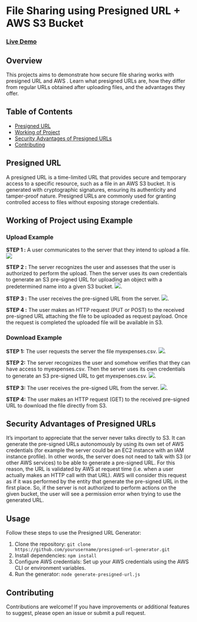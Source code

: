 # File Sharing using Presigned URL + AWS S3 Bucket
### [Live Demo](https://j-q6gd.onrender.com/)

## Overview

This projects aims to demonstrate how secure file sharing works with presigned URL and AWS . Learn what presigned URLs are, how they differ from regular URLs obtained after uploading files, and the advantages they offer.

## Table of Contents

- [Presigned URL](#presigned-url)
- [Working of Project](#working-of-project-using-example)
- [Security Advantages of Presigned URLs](#security-advantages-of-presigned-urls)
- [Contributing](#contributing)

## Presigned URL

A presigned URL is a time-limited URL that provides secure and temporary access to a specific resource, such as a file in an AWS S3 bucket. It is generated with cryptographic signatures, ensuring its authenticity and tamper-proof nature. Presigned URLs are commonly used for granting controlled access to files without exposing storage credentials.

## Working of Project using Example
### Upload Example
**STEP 1 :**  A user communicates to the server that they intend to upload a file.
![](https://lh5.googleusercontent.com/6qBnC8obpEX97aovqyaBV5aad5I4PkjDYJbhGhZy3yQIqowZds6d1bgOZXVzbEbJxsirXkND4JGy4AO35uGrNgbAG7OEaq7QdQjP-m4EN0LerxBboWyBuAEzCVB-DXMBk0SUoZpHDal-LdbXL7hyl73HS5EeOgm-nxeD_YxQgLmchIESZ-yNiPnOGD55eQ)

**STEP 2 :**  The server recognizes the user and assesses that the user is authorized to perform the upload. Then the server uses its own credentials to generate an S3 pre-signed URL for uploading an object with a predetermined name into a given S3 bucket.
![](https://lh5.googleusercontent.com/H1yf10FIlLEX3aTxBBsCg1v_PD8qG4Jg0Or8O4YZWPGYXTUB5sMy0SxUHNPB6g0sMsZF5fycdkYt3oksiPzyq2WzvSehXAQ3pHqh1EyA8m2VG8ehTNeVmXCq-VYepK6scdXG0Ti8jZVkkPiISg4crZq2B0iZ6rh1vJXhRrtbrm9VkW7XSwi7HOdkzjunXw).

**STEP 3 :**  The user receives the pre-signed URL from the server.
![](https://lh6.googleusercontent.com/atDCmvj9K6IHdlYIDeB6LeMi5YlrLrfN7dvIywVK4CqWPDK5uBDiqLuzu9om-owgV-J8Vt2YN-9SJXWkSm75dRyLj3ZMVPfxYKjORVtCL1oN3qjWEue4FuMMroX-Ak84fyxb913dHtZPmO2uyfbJt1thk8Gm3cD3d6rXpALlGZKDUD969stkjub2gqj_DQ).

**STEP 4 :**  The user makes an HTTP request (PUT or POST) to the received pre-signed URL attaching the file to be uploaded as request payload. Once the request is completed the uploaded file will be available in S3.

### Download Example
**STEP 1:** The user requests the server the file myexpenses.csv.
![](https://lh6.googleusercontent.com/A9lnsVaGhsoiPNJhn4sz5QYZ7G-OyL7LDY8r-PUdbFjROHDA0z3r9eq3pGRStVtAyqp1Elsbf2zaEqDbToSH1zA6f3kK3RfkWE8t-c_TzWERFXXgwcrqJOWwFHWbHlJETkqQI5L3_amKJHfTCQEQsnDtwzZ5m1tTki4NDUboBvXt4yt4zxiJXbQCl0nJnw).

**STEP 2:** The server recognizes the user and somehow verifies that they can have access to myexpenses.csv. Then the server uses its own credentials to generate an S3 pre-signed URL to get myexpenses.csv.
![](https://lh3.googleusercontent.com/YIR5gMA60BW1KlkXpaym4QWboS3ESW-od3TJEGHaEyn1Sjj5_dErRGz0rLQ2zxYhrTHXpBzVOKDUI3XbcJf9mrhlu4UvL-fCeZK6WOOhQsBFefE7eUE-et7m2jhMKszycdqp1dm6qsQQ_Rq5dVZ1qErWbajVZr6gpAK7WZpwE91gn_BxtHP8iL_YjJLYWw).

**STEP 3:** The user receives the pre-signed URL from the server.
![](https://lh6.googleusercontent.com/bJQlDzqycqIlooYJ96naDElUAUy6GB88bCFouhMWCh4tOucNp1uqKIEP-YD1nHzbt4uF0Iwlj3k61-qLW73kAIHui4_CJxEFKBlel-qC_zfabwjYb7WmvhbAdYkljM--tMWI7BvBkrV0A2jd_OaignXVBifsVbgtPLswyK9WkS0wpFI0fIOhhx5b75ZTuQ).

**STEP 4:** The user makes an HTTP request (GET) to the received pre-signed URL to download the file directly from S3.

## Security Advantages of Presigned URLs

It’s important to appreciate that the server never talks directly to S3. It can generate the pre-signed URLs autonomously by using its own set of AWS credentials (for example the server could be an EC2 instance with an IAM instance profile). 
In other words, the server does not need to talk with S3 (or other AWS services) to be able to generate a pre-signed URL. For this reason, the URL is validated by AWS at request time (i.e. when a user actually makes an HTTP call with that URL). 
AWS will consider this request as if it was performed by the entity that generate the pre-signed URL in the first place. So, if the server is not authorized to perform actions on the given bucket, the user will see a permission error when trying to use the generated URL.

## Usage
Follow these steps to use the Presigned URL Generator:

1. Clone the repository: `git clone https://github.com/yourusername/presigned-url-generator.git`
2. Install dependencies: `npm install`
3. Configure AWS credentials: Set up your AWS credentials using the AWS CLI or environment variables.
4. Run the generator: `node generate-presigned-url.js`

## Contributing

Contributions are welcome! If you have improvements or additional features to suggest, please open an issue or submit a pull request.
